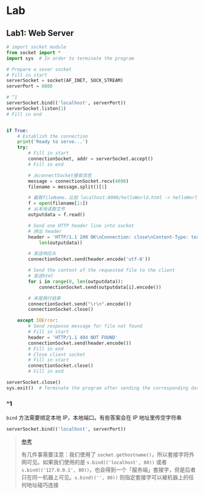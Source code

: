 # Lab

## Lab1: Web Server

```python
# import socket module
from socket import *
import sys  # In order to terminate the program

# Prepare a sever socket
# Fill in start
serverSocket = socket(AF_INET, SOCK_STREAM)
serverPort = 8080

# ^1
serverSocket.bind(('localhost', serverPort))
serverSocket.listen(1)
# Fill in end


if True:
    # Establish the connection
    print('Ready to serve...')
    try:
        # Fill in start
        connectionSocket, addr = serverSocket.accept()
        # Fill in end

        # 从connectSocket接收消息
        message = connectionSocket.recv(4090)
        filename = message.split()[1]

        # 截取fileName，比如 localhost:8080/helloWorld.html -> helloWorld.html
        f = open(filename[1:])
        # 从本地读取文件
        outputdata = f.read()

        # Send one HTTP header line into socket
        # 拼出 header
        header = 'HTTP/1.1 200 OK\nConnection: close\nContent-Type: text/html; charset=utf-8\nContent-Length: %d\n\n' % (
            len(outputdata))

        # 发送响应头
        connectionSocket.send(header.encode('utf-8'))

        # Send the content of the requested file to the client
        # 发送html
        for i in range(0, len(outputdata)):
            connectionSocket.send(outputdata[i].encode())

        # 末尾换行结束
        connectionSocket.send("\r\n".encode())
        connectionSocket.close()

    except IOError:
        # Send response message for file not found
        # Fill in start
        header = 'HTTP/1.1 404 NOT FOUND'
        connectionSocket.send(header.encode())
        # Fill in end
        # Close client socket
        # Fill in start
        connectionSocket.close()
        # Fill in end

serverSocket.close()
sys.exit()  # Terminate the program after sending the corresponding data

```

### ^1

`bind` 方法需要绑定本地 IP，本地端口。有些答案会在 IP 地址里传空字符串

```python
serverSocket.bind(('localhost', serverPort))
```

> [参考](https://docs.python.org/zh-cn/3/howto/sockets.html)
>
> 有几件事需要注意：我们使用了 `socket.gethostname()`，所以套接字将外网可见。如果我们使用的是 `s.bind(('localhost', 80))` 或者 `s.bind(('127.0.0.1', 80))`，也会得到一个「服务端」套接字，但是后者只在同一机器上可见。`s.bind(('', 80))` 则指定套接字可以被机器上的任何地址碰巧连接
